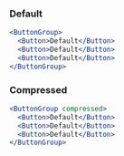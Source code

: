 ### Default
```jsx
<ButtonGroup>
  <Button>Default</Button>
  <Button>Default</Button>
  <Button>Default</Button>
</ButtonGroup>
```
### Compressed
```jsx
<ButtonGroup compressed>
  <Button>Default</Button>
  <Button>Default</Button>
  <Button>Default</Button>
</ButtonGroup>
```
